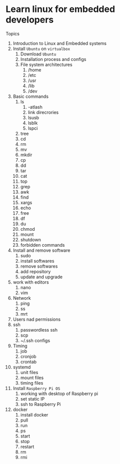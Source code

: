 # Learn linux for embedded developers

Topics

1. Introduction to Linux and Embedded systems
2. Install `Ubuntu` on `virtualbox`
   1. Download `Ubuntu`
   2. Installation process and configs
   3. File system architectures
      1. /home
      2. /etc
      3. /usr
      4. /lib
      5. /dev
3. Basic commands
   1. ls
      1. -atlash
      2. link direcrories
      3. lsusb
      4. lsblk
      5. lspci
   2. tree
   3. cd
   4. rm
   5. mv
   6. mkdir
   7. cp
   8. dd
   9. tar
   10. cat
   11. top
   12. grep
   13. awk
   14. find
   15. xargs
   16. echo
   17. free
   18. df
   19. du
   20. chmod
   21. mount
   22. shutdown
   23. forbidden commands
4. Install and remove software
   1. sudo
   2. install softwares
   3. remove softwares
   4. add repository
   5. update and upgrade
5. work with editors
   1. nano
   2. vim
6. Network
   1. ping
   2. ss
   3. mrt
7. Users nad permissions
8. ssh
   1. passwordless ssh
   2. scp
   3. ~/.ssh configs
9. Timing
   1. job
   2. cronjob
   3. crontab
10. systemd
    1. unit files
    2. mount files
    3. timing files
11. Install `Raspberry Pi OS`
    1. working with desktop of Raspberry pi
    2. set static IP
    3. ssh to Raspberry Pi
12. docker
    1. install docker
    2. pull
    3. run
    4. ps
    5. start
    6. stop
    7. restart
    8. rm
    9. rmi
